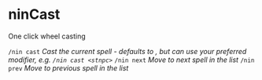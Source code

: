# ninCast
One click wheel casting

`/nin cast` *Cast the current spell - defaults to <t>, but can use your preferred modifier, e.g. `/nin cast <stnpc>`*
`/nin next` *Move to next spell in the list*
`/nin prev` *Move to previous spell in the list*
